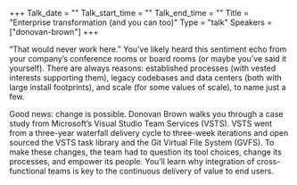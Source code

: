 +++
Talk_date = ""
Talk_start_time = ""
Talk_end_time = ""
Title = "Enterprise transformation (and you can too)"
Type = "talk"
Speakers = ["donovan-brown"]
+++

“That would never work here.” You’ve likely heard this sentiment echo from your company’s conference rooms or board rooms (or maybe you’ve said it yourself). There are always reasons: established processes (with vested interests supporting them), legacy codebases and data centers (both with large install footprints), and scale (for some values of scale), to name just a few.

Good news: change is possible. Donovan Brown walks you through a case study from Microsoft’s Visual Studio Team Services (VSTS). VSTS went from a three-year waterfall delivery cycle to three-week iterations and open sourced the VSTS task library and the Git Virtual File System (GVFS). To make these changes, the team had to question its tool choices, change its processes, and empower its people. You’ll learn why integration of cross-functional teams is key to the continuous delivery of value to end users.